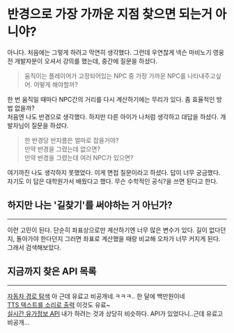 # 반경으로 가장 가까운 지점 찾으면 되는거 아니야?
아니다. 처음에는 그렇게 하려고 막연히 생각했다. 그런데 우연찮게 넥슨 마비노기 영웅전 개발자분이 오셔서 강의를 했는데, 중간에 질문을 하셨다.

> 움직이는 플레이어가 고정되어있는 NPC 중 가장 가까운 NPC를 나타내주고싶어. 어떻게 해야할까?

한 번 움직일 때마다 NPC간의 거리를 다시 계산하기에는 무리가 있다. 좀 효율적인 방법 없을까?
<br>처음엔 나도 반경으로 생각했다. 하지만 다른 아이가 나처럼 생각하고 대답을 하셨다. 개발자님이 질문을 하셨다.

> 한 반경당 반지름은 얼마로 잡을거야?
<br>만약 반경을 그렸는데 없으면?
<br>만약 반경을 그렸는데 여러 NPC가 있으면?

여기까진 나도 생각하지 못했었다. 이게 면접 질문이라고 하셨다. 답이 너무 궁금했다. 자기도 이 답은 대학원가서 배웠다고 했다. 무슨 수학적인 공식?을 쓰면 된다고 한다.

## 하지만 나는 '길찾기'를 써야하는 거 아닌가?
---
이런 고민이 된다. 단순히 좌표상으로만 계산하기엔 너무 많은 변수가 있다. 길이 없다던지, 돌아가야 한다던지 그러면 좌표로 계산했을 때랑 비교해 오차가 너무 커지게 된다. 그래서 검색해보았다.

## 지금까지 찾은 API 목록
---
[자동차 경로 탐색](https://www.apistore.co.kr/api/apiView.do?service_seq=138) 아 근데 유료고 비공개네.ㅋㅋㅋ.. 한 달에 백만원이네<br>
[TTS 텍스트를 소리로 출력](https://www.apistore.co.kr/api/apiView.do?service_seq=142) 이것도 유료~<br>
[실시간 유가정보 API](https://www.apistore.co.kr/api/apiView.do?service_seq=142) 내가 하려는 것과 상당히 비슷하다. API가 있었다니..근데 유료고 비공개...<br>

